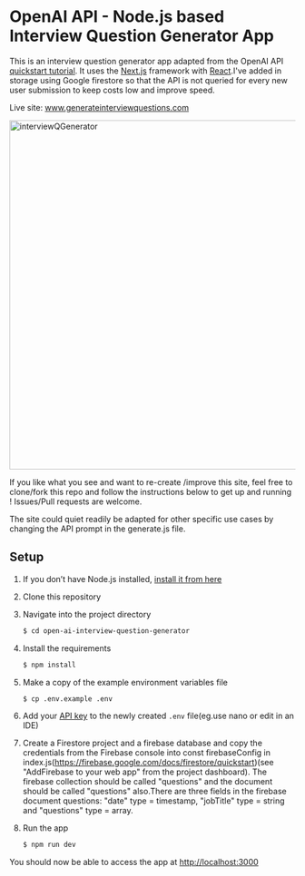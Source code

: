 # OpenAI API - Node.js based Interview Question Generator App

This is an interview question generator app adapted from the OpenAI API [quickstart tutorial](https://beta.openai.com/docs/quickstart). It uses the [Next.js](https://nextjs.org/) framework with [React](https://reactjs.org/).I've added in storage using Google firestore so that the API is not queried for every new user submission to keep costs low and improve speed.

Live site: www.generateinterviewquestions.com

<img width="616" alt="interviewQGenerator" src="https://user-images.githubusercontent.com/90865869/226148907-69374f14-a99c-480e-a137-697bceb14d0b.png">

If you like what you see and want to re-create /improve this site, feel free to clone/fork this repo and follow the instructions below to get up and running ! Issues/Pull requests are welcome.

The site could quiet readily be adapted for other specific use cases by changing the API prompt in the generate.js file.

## Setup

1. If you don’t have Node.js installed, [install it from here](https://nodejs.org/en/)

2. Clone this repository

3. Navigate into the project directory

   ```bash
   $ cd open-ai-interview-question-generator
   ```

4. Install the requirements

   ```bash
   $ npm install
   ```

5. Make a copy of the example environment variables file

   ```bash
   $ cp .env.example .env
   ```

6. Add your [API key](https://beta.openai.com/account/api-keys) to the newly created `.env` file(eg.use nano or edit in an IDE)

7. Create a Firestore project and a firebase database and copy the credentials from the Firebase console into const firebaseConfig in index.js(https://firebase.google.com/docs/firestore/quickstart)(see "AddFirebase to your web app" from the project dashboard). The firebase collection should be called "questions" and the document should be called "questions" also.There are three fields in the firebase document questions: "date" type = timestamp, "jobTitle" type = string and "questions" type = array.

8. Run the app

   ```bash
   $ npm run dev
   ```

You should now be able to access the app at [http://localhost:3000](http://localhost:3000)
